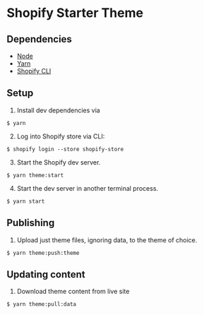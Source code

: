 # Shopify Starter Theme

## Dependencies

-   [Node](http://nodejs.org/)
-   [Yarn](https://yarnpkg.com/en/)
-   [Shopify CLI](https://github.com/Shopify/shopify-cli)

## Setup

1. Install dev dependencies via

```
$ yarn
```

2. Log into Shopify store via CLI:

```
$ shopify login --store shopify-store
```

3. Start the Shopify dev server.

```
$ yarn theme:start
```

4. Start the dev server in another terminal process.

```
$ yarn start
```

## Publishing

1. Upload just theme files, ignoring data, to the theme of choice.

```
$ yarn theme:push:theme
```

## Updating content

1. Download theme content from live site

```
$ yarn theme:pull:data
```
